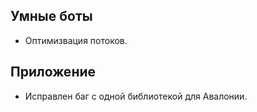## Умные боты
 - Оптимизвация потоков.

## Приложение
 - Исправлен баг с одной библиотекой для Авалонии.